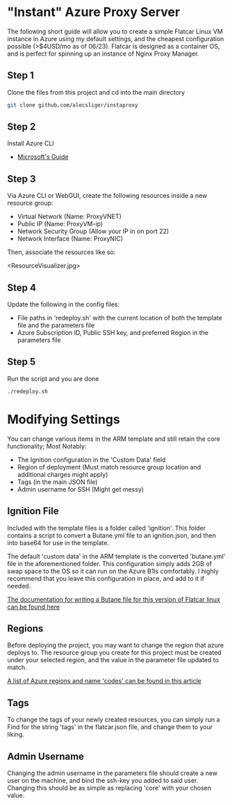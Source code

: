 
# "Instant" Azure Proxy Server
The following short guide will allow you to create a simple Flatcar Linux VM instance in Azure using my default settings, and the cheapest configuration possible (>$4USD/mo as of 06/23). Flatcar is designed as a container OS, and is perfect for spinning up an instance of Nginx Proxy Manager.

## Step 1
Clone the files from this project and cd into the main directory
```bash
git clone github.com/alecsliger/instaproxy
```
## Step 2
Install Azure CLI
- [Microsoft's Guide](https://learn.microsoft.com/en-us/cli/azure/install-azure-cli)

## Step 3
Via Azure CLI or WebGUI, create the following resources inside a new resource group:
- Virtual Network (Name: ProxyVNET)
- Public IP (Name: ProxyVM-ip)
- Network Security Group (Allow your IP in on port 22)
- Network Interface (Name: ProxyNIC)

Then, associate the resources like so:

<ResourceVisualizer.jpg>

## Step 4
Update the following in the config files:

- File paths in 'redeploy.sh' with the current location of both the template file and the parameters file
- Azure Subscription ID, Public SSH key, and preferred Region in the parameters file

## Step 5

Run the script and you are done

```bash
./redeploy.sh
```

# Modifying Settings

You can change various items in the ARM template and still retain the core functionality; Most Notably:

- The Ignition configuration in the 'Custom Data' field
- Region of deployment (Must match resource group location and additional charges might apply)
- Tags (in the main JSON file)
- Admin username for SSH (Might get messy)

## Ignition File

Included with the template files is a folder called 'ignition'. This folder contains a script to convert a Butane.yml file to an ignition.json, and then into base64 for use in the template. 

The default 'custom data' in the ARM template is the converted 'butane.yml' file in the aforementioned folder. This configuration simply adds 2GB of swap space to the OS so it can run on the Azure B1ls comfortably. I highly recommend that you leave this configuration in place, and add to it if needed. 

[The documentation for writing a Butane file for this version of Flatcar linux can be found here](https://coreos.github.io/butane/config-flatcar-v1_0/)

## Regions

Before deploying the project, you may want to change the region that azure deploys to. The resource group you create for this project must be created under your selected region, and the value in the parameter file updated to match. 

[A list of Azure regions and name 'codes' can be found in this article](https://azuretracks.com/2021/04/current-azure-region-names-reference/)

## Tags

To change the tags of your newly created resources, you can simply run a Find for the string 'tags' in the flatcar.json file, and change them to your liking.

## Admin Username

Changing the admin username in the parameters file should create a new user on the machine, and bind the ssh-key you added to said user. Changing this should be as simple as replacing 'core' with your chosen value.